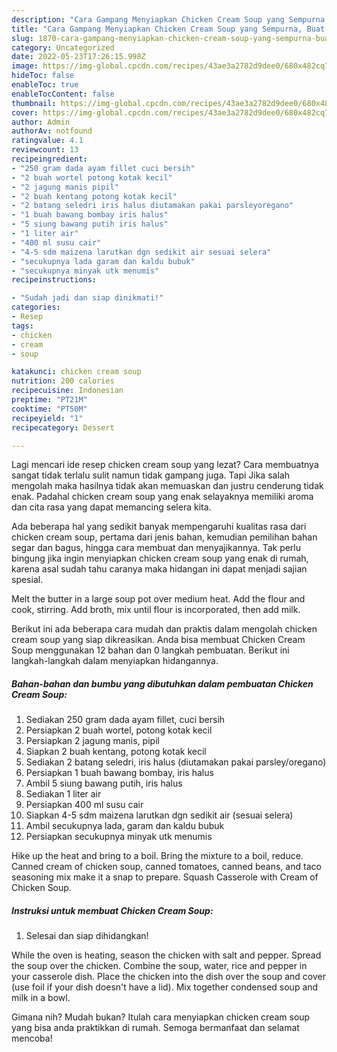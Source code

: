 ```yaml
---
description: "Cara Gampang Menyiapkan Chicken Cream Soup yang Sempurna, Buat Buka Puasa Lezat Sekali"
title: "Cara Gampang Menyiapkan Chicken Cream Soup yang Sempurna, Buat Buka Puasa Lezat Sekali"
slug: 1870-cara-gampang-menyiapkan-chicken-cream-soup-yang-sempurna-buat-buka-puasa-lezat-sekali
category: Uncategorized
date: 2022-05-23T17:26:15.998Z
image: https://img-global.cpcdn.com/recipes/43ae3a2782d9dee0/680x482cq70/chicken-cream-soup-foto-resep-utama.jpg
hideToc: false
enableToc: true
enableTocContent: false
thumbnail: https://img-global.cpcdn.com/recipes/43ae3a2782d9dee0/680x482cq70/chicken-cream-soup-foto-resep-utama.jpg
cover: https://img-global.cpcdn.com/recipes/43ae3a2782d9dee0/680x482cq70/chicken-cream-soup-foto-resep-utama.jpg
author: Admin
authorAv: notfound
ratingvalue: 4.1
reviewcount: 13
recipeingredient:
- "250 gram dada ayam fillet cuci bersih"
- "2 buah wortel potong kotak kecil"
- "2 jagung manis pipil"
- "2 buah kentang potong kotak kecil"
- "2 batang seledri iris halus diutamakan pakai parsleyoregano"
- "1 buah bawang bombay iris halus"
- "5 siung bawang putih iris halus"
- "1 liter air"
- "400 ml susu cair"
- "4-5 sdm maizena larutkan dgn sedikit air sesuai selera"
- "secukupnya lada garam dan kaldu bubuk"
- "secukupnya minyak utk menumis"
recipeinstructions:

- "Sudah jadi dan siap dinikmati!"
categories:
- Resep
tags:
- chicken
- cream
- soup

katakunci: chicken cream soup 
nutrition: 200 calories
recipecuisine: Indonesian
preptime: "PT21M"
cooktime: "PT50M"
recipeyield: "1"
recipecategory: Dessert

---
```



Lagi mencari ide resep chicken cream soup yang lezat? Cara membuatnya sangat tidak terlalu sulit namun tidak gampang juga. Tapi Jika salah mengolah maka hasilnya tidak akan memuaskan dan justru cenderung tidak enak. Padahal chicken cream soup yang enak selayaknya memiliki aroma dan cita rasa yang dapat memancing selera kita.


Ada beberapa hal yang sedikit banyak mempengaruhi kualitas rasa dari chicken cream soup, pertama dari jenis bahan, kemudian pemilihan bahan segar dan bagus, hingga cara membuat dan menyajikannya. Tak perlu bingung jika ingin menyiapkan chicken cream soup yang enak di rumah, karena asal sudah tahu caranya maka hidangan ini dapat menjadi sajian spesial.

Melt the butter in a large soup pot over medium heat. Add the flour and cook, stirring. Add broth, mix until flour is incorporated, then add milk.


Berikut ini ada beberapa cara mudah dan praktis dalam mengolah chicken cream soup yang siap dikreasikan. Anda bisa membuat Chicken Cream Soup menggunakan 12 bahan dan 0 langkah pembuatan. Berikut ini langkah-langkah dalam menyiapkan hidangannya.

<!--inarticleads1-->

##### Bahan-bahan dan bumbu yang dibutuhkan dalam pembuatan Chicken Cream Soup:

1. Sediakan 250 gram dada ayam fillet, cuci bersih
1. Persiapkan 2 buah wortel, potong kotak kecil
1. Persiapkan 2 jagung manis, pipil
1. Siapkan 2 buah kentang, potong kotak kecil
1. Sediakan 2 batang seledri, iris halus (diutamakan pakai parsley/oregano)
1. Persiapkan 1 buah bawang bombay, iris halus
1. Ambil 5 siung bawang putih, iris halus
1. Sediakan 1 liter air
1. Persiapkan 400 ml susu cair
1. Siapkan 4-5 sdm maizena larutkan dgn sedikit air (sesuai selera)
1. Ambil secukupnya lada, garam dan kaldu bubuk
1. Persiapkan secukupnya minyak utk menumis


Hike up the heat and bring to a boil. Bring the mixture to a boil, reduce. Canned cream of chicken soup, canned tomatoes, canned beans, and taco seasoning mix make it a snap to prepare. Squash Casserole with Cream of Chicken Soup. 

<!--inarticleads2-->

##### Instruksi untuk membuat Chicken Cream Soup:


1. Selesai dan siap dihidangkan!

While the oven is heating, season the chicken with salt and pepper. Spread the soup over the chicken. Combine the soup, water, rice and pepper in your casserole dish. Place the chicken into the dish over the soup and cover (use foil if your dish doesn&#39;t have a lid). Mix together condensed soup and milk in a bowl. 

Gimana nih? Mudah bukan? Itulah cara menyiapkan chicken cream soup yang bisa anda praktikkan di rumah. Semoga bermanfaat dan selamat mencoba!
